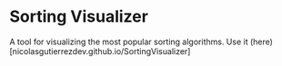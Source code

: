 # Sorting Visualizer

A tool for visualizing the most popular sorting algorithms.
Use it (here)[nicolasgutierrezdev.github.io/SortingVisualizer]
